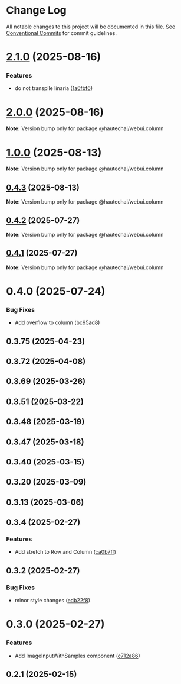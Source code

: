 # Change Log

All notable changes to this project will be documented in this file.
See [Conventional Commits](https://conventionalcommits.org) for commit guidelines.

# [2.1.0](https://github.com/HautechAI/webui/compare/@hautechai/webui.column@1.0.0...@hautechai/webui.column@2.1.0) (2025-08-16)

### Features

- do not transpile linaria ([1a6fbf6](https://github.com/HautechAI/webui/commit/1a6fbf6353a0e5028040006b5045170cf83f1ba0))

# [2.0.0](https://github.com/HautechAI/webui/compare/@hautechai/webui.column@1.0.0...@hautechai/webui.column@2.0.0) (2025-08-16)

**Note:** Version bump only for package @hautechai/webui.column

# [1.0.0](https://github.com/HautechAI/webui/compare/@hautechai/webui.column@0.4.3...@hautechai/webui.column@1.0.0) (2025-08-13)

**Note:** Version bump only for package @hautechai/webui.column

## [0.4.3](https://github.com/HautechAI/webui/compare/@hautechai/webui.column@0.4.2...@hautechai/webui.column@0.4.3) (2025-08-13)

**Note:** Version bump only for package @hautechai/webui.column

## [0.4.2](https://github.com/HautechAI/webui/compare/@hautechai/webui.column@0.4.1...@hautechai/webui.column@0.4.2) (2025-07-27)

**Note:** Version bump only for package @hautechai/webui.column

## [0.4.1](https://github.com/HautechAI/webui/compare/@hautechai/webui.column@0.4.0...@hautechai/webui.column@0.4.1) (2025-07-27)

**Note:** Version bump only for package @hautechai/webui.column

# 0.4.0 (2025-07-24)

### Bug Fixes

- Add overflow to column ([bc95ad8](https://github.com/HautechAI/webui/commit/bc95ad876b7e33c7f5a580a835a8d7b3bf06db6f))

## 0.3.75 (2025-04-23)

## 0.3.72 (2025-04-08)

## 0.3.69 (2025-03-26)

## 0.3.51 (2025-03-22)

## 0.3.48 (2025-03-19)

## 0.3.47 (2025-03-18)

## 0.3.40 (2025-03-15)

## 0.3.20 (2025-03-09)

## 0.3.13 (2025-03-06)

## 0.3.4 (2025-02-27)

### Features

- Add stretch to Row and Column ([ca0b7ff](https://github.com/HautechAI/webui/commit/ca0b7ff77ed587d29b221f14311580837536efba))

## 0.3.2 (2025-02-27)

### Bug Fixes

- minor style changes ([edb22f8](https://github.com/HautechAI/webui/commit/edb22f8a05e6b97b8f1f46dbd258e22498f6524b))

# 0.3.0 (2025-02-27)

### Features

- Add ImageInputWithSamples component ([c712a86](https://github.com/HautechAI/webui/commit/c712a868c8fbc51043a8047d5b8cdc3906935a81))

## 0.2.1 (2025-02-15)
